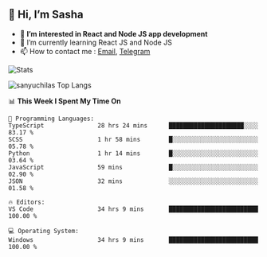 ## 👋 Hi, I’m Sasha

- 👀 **I’m interested in React and Node JS app development** 
- 🌱 I’m currently learning React JS and Node JS
- 📫 How to contact me : [Email](mailto:sanyuchilas@gmail.com), [Telegram](https://t.me/sanyuchilas)

![Stats](https://github-readme-stats.vercel.app/api?username=sanyuchilas&show_icons=true&theme=react&hide=issues&count_private=true&layout=compact)

![sanyuchilas Top Langs](https://github-readme-stats.vercel.app/api/top-langs/?username=sanyuchilas&theme=react&hide_border=true&include_all_commits=true&count_private=true)

<!--START_SECTION:waka-->
📊 **This Week I Spent My Time On** 

```text
💬 Programming Languages: 
TypeScript               28 hrs 24 mins      █████████████████████░░░░   83.17 % 
SCSS                     1 hr 58 mins        █░░░░░░░░░░░░░░░░░░░░░░░░   05.78 % 
Python                   1 hr 14 mins        █░░░░░░░░░░░░░░░░░░░░░░░░   03.64 % 
JavaScript               59 mins             █░░░░░░░░░░░░░░░░░░░░░░░░   02.90 % 
JSON                     32 mins             ░░░░░░░░░░░░░░░░░░░░░░░░░   01.58 % 

🔥 Editors: 
VS Code                  34 hrs 9 mins       █████████████████████████   100.00 % 

💻 Operating System: 
Windows                  34 hrs 9 mins       █████████████████████████   100.00 % 
```


<!--END_SECTION:waka-->
